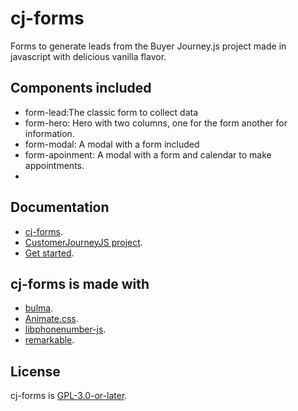 # cj-forms
Forms to generate leads from the Buyer Journey.js project made in javascript with delicious vanilla flavor.
## Components included
- form-lead:The classic form to collect data
- form-hero: Hero with two columns, one for the form another for information.
- form-modal: A modal with a form included
- form-apoinment: A modal with a form and calendar to make appointments.
-
## Documentation 
- [cj-forms](https://customerjourney.ninja/documentation/forms/).
- [CustomerJourneyJS project](https://customerjourney.ninja/).
- [Get started](https://customerjourney.ninja/getting-started/).

## cj-forms is made with
- [bulma](https://bulma.io/).
- [Animate.css](https://animate.style/).
- [libphonenumber-js](https://gitlab.com/catamphetamine/libphonenumber-js).
- [remarkable](https://github.com/jonschlinkert/remarkable).

## License
cj-forms is [GPL-3.0-or-later](./LICENSE).
